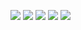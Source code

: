 
![](Pasted%20image%2020250618114106.png)
![](Pasted%20image%2020250618114046.png)
![](Pasted%20image%2020250618114026.png)
![](Pasted%20image%2020250618114008.png)
![](Pasted%20image%2020250618113950.png)